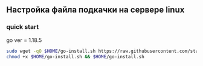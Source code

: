 ## Настройка файла подкачки на сервере linux

### quick start

go ver = 1.18.5

```sh
sudo wget -qO $HOME/go-install.sh https://raw.githubusercontent.com/starnodes/linux-tools/main/go/go-install.sh
chmod +x $HOME/go-install.sh && $HOME/go-install.sh
```
